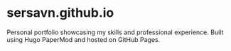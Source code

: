 # sersavn.github.io
Personal portfolio showcasing my skills and professional experience. Built using Hugo PaperMod and hosted on GitHub Pages.
